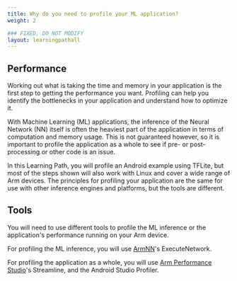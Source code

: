 ```yaml
---
title: Why do you need to profile your ML application?
weight: 2

### FIXED, DO NOT MODIFY
layout: learningpathall
---
```


## Performance
Working out what is taking the time and memory in your application is the first step to getting the performance you want. Profiling can help you identify the bottlenecks in your application and understand how to optimize it.

With Machine Learning (ML) applications, the inference of the Neural Network (NN) itself is often the heaviest part of the application in terms of computation and memory usage. This is not guaranteed however, so it is important to profile the application as a whole to see if pre- or post-processing or other code is an issue.

In this Learning Path, you will profile an Android example using TFLite, but most of the steps shown will also work with Linux and cover a wide range of Arm devices. The principles for profiling your application are the same for use with other inference engines and platforms, but the tools are different.

## Tools

You will need to use different tools to profile the ML inference or the application's performance running on your Arm device.

For profiling the ML inference, you will use [ArmNN](https://github.com/ARM-software/armnn/releases)'s ExecuteNetwork.

For profiling the application as a whole, you will use [Arm Performance Studio](https://developer.arm.com/Tools%20and%20Software/Arm%20Performance%20Studio)'s Streamline, and the Android Studio Profiler.

